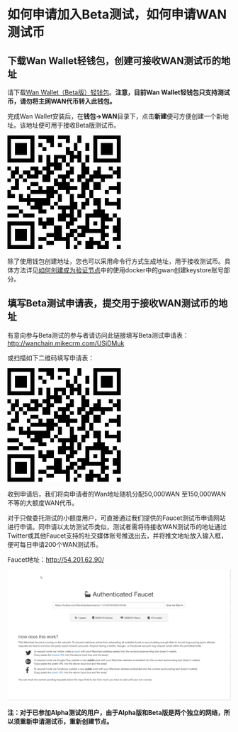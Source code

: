 # 如何申请加入Beta测试，如何申请WAN测试币

## 下载Wan Wallet轻钱包，创建可接收WAN测试币的地址

请下载[Wan Wallet（Beta版）轻钱包](https://github.com/wanchain/wan-wallet-desktop/releases)。**注意，目前Wan Wallet轻钱包只支持测试币，请勿将主网WAN代币转入此钱包。**

完成Wan Wallet安装后，在**钱包->WAN**目录下，点击**新建**便可方便创建一个新地址。该地址便可用于接收Beta版测试币。

![](media/01.png)

除了使用钱包创建地址，您也可以采用命令行方式生成地址，用于接收测试币。具体方法详见[如何创建成为验证节点](node_setup.md)中的使用docker中的gwan创建keystore账号部分。

## 填写Beta测试申请表，提交用于接收WAN测试币的地址

有意向参与Beta测试的参与者请访问此链接填写Beta测试申请表：
http://wanchain.mikecrm.com/USjDMuk

或扫描如下二维码填写申请表：

![](media/02.png)

收到申请后，我们将向申请者的Wan地址随机分配50,000WAN 至150,000WAN 不等的大额度WAN代币。
 
对于只做委托测试的小额度用户，可直接通过我们提供的Faucet测试币申请网站进行申请。同申请以太坊测试币类似，测试者需将待接收WAN测试币的地址通过Twitter或其他Faucet支持的社交媒体账号推送出去，并将推文地址放入输入框，便可每日申请200个WAN测试币。

Faucet地址：http://54.201.62.90/

![](media/03.png)

**注：对于已参加Alpha测试的用户，由于Alpha版和Beta版是两个独立的网络，所以须重新申请测试币，重新创建节点。**
